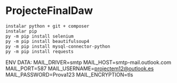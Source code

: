 # ProjecteFinalDaw
```
instalar python + git + composer
instalar pip
py -m pip install selenium
py -m pip install beautifulsoup4
py -m pip install mysql-connector-python
py -m pip install requests
```
ENV DATA: 
MAIL_DRIVER=smtp
MAIL_HOST=smtp-mail.outlook.com
MAIL_PORT=587
MAIL_USERNAME=projectem12@outlook.es
MAIL_PASSWORD=Prova123
MAIL_ENCRYPTION=tls